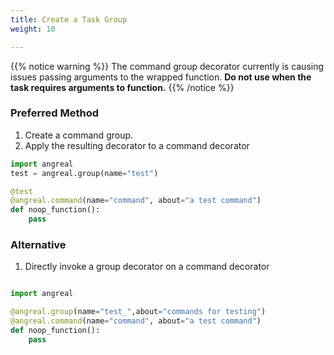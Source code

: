 ```yaml
---
title: Create a Task Group
weight: 10

---
```


{{% notice warning %}}
The command group decorator currently is causing issues passing arguments to the wrapped function.
**Do not use when the task requires arguments to function.**
{{% /notice %}}


### Preferred Method
1. Create a command group.
1. Apply the resulting decorator to a command decorator

```python
import angreal
test = angreal.group(name="test")

@test
@angreal.command(name="command", about="a test command")
def noop_function():
    pass

```

### Alternative

1. Directly invoke a group decorator on a command decorator

```python

import angreal

@angreal.group(name="test_",about="commands for testing")
@angreal.command(name="command", about="a test command")
def noop_function():
    pass
```
